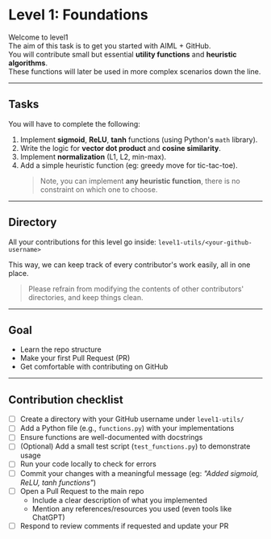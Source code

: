# Level 1: Foundations

Welcome to level1\
The aim of this task is to get you started with AIML + GitHub.\
You will contribute small but essential **utility functions** and **heuristic algorithms**.\
These functions will later be used in more complex scenarios down the line.

---

## Tasks

You will have to complete the following:

1. Implement **sigmoid**, **ReLU**, **tanh** functions (using Python's `math` library).
2. Write the logic for **vector dot product** and **cosine similarity**.
3. Implement **normalization** (L1, L2, min-max).
4. Add a simple heuristic function (eg: greedy move for tic-tac-toe).
   > Note, you can implement **any heuristic function**, there is no constraint on which one to choose.

---

## Directory

All your contributions for this level go inside: `level1-utils/<your-github-username>`

This way, we can keep track of every contributor's work easily, all in one place.

> Please refrain from modifying the contents of other contributors' directories, and keep things clean.

---

## Goal

- Learn the repo structure
- Make your first Pull Request (PR)
- Get comfortable with contributing on GitHub

---

## Contribution checklist

- [ ] Create a directory with your GitHub username under `level1-utils/`
- [ ] Add a Python file (e.g., `functions.py`) with your implementations
- [ ] Ensure functions are well-documented with docstrings
- [ ] (Optional) Add a small test script (`test_functions.py`) to demonstrate usage
- [ ] Run your code locally to check for errors
- [ ] Commit your changes with a meaningful message (eg: *"Added sigmoid, ReLU, tanh functions"*)
- [ ] Open a Pull Request to the main repo
  - Include a clear description of what you implemented
  - Mention any references/resources you used (even tools like ChatGPT)
- [ ] Respond to review comments if requested and update your PR
